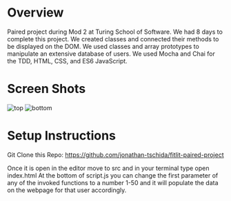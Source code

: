 # Overview

Paired project during Mod 2 at Turing School of Software. We had 8 days to complete this project. We created classes and connected their methods to be displayed on the DOM. We used classes and array prototypes to manipulate an extensive database of users. We used Mocha and Chai for the TDD, HTML, CSS, and ES6 JavaScript.


# Screen Shots

![top](https://user-images.githubusercontent.com/56371796/74382406-9e124d00-4daa-11ea-9456-d1c6ab8ceaa1.png)
![bottom](https://user-images.githubusercontent.com/56371796/74382472-bedaa280-4daa-11ea-9144-ced7e8f590b0.png)

# Setup Instructions

Git Clone this Repo: https://github.com/jonathan-tschida/fitlit-paired-project

Once it is open in the editor move to src and in your terminal type open index.html
At the bottom of script.js you can change the first parameter of any of the invoked functions to a number 1-50
and it will populate the data on the webpage for that user accordingly.